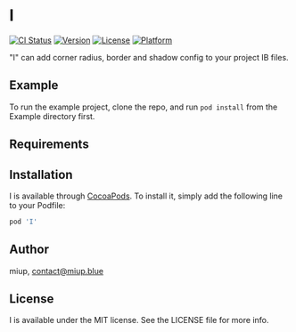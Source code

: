 # I

[![CI Status](http://img.shields.io/travis/miup/I.svg?style=flat)](https://travis-ci.org/miup/I)
[![Version](https://img.shields.io/cocoapods/v/I.svg?style=flat)](http://cocoapods.org/pods/I)
[![License](https://img.shields.io/cocoapods/l/I.svg?style=flat)](http://cocoapods.org/pods/I)
[![Platform](https://img.shields.io/cocoapods/p/I.svg?style=flat)](http://cocoapods.org/pods/I)

"I" can add corner radius, border and shadow config to your project IB files.

## Example

To run the example project, clone the repo, and run `pod install` from the Example directory first.

## Requirements

## Installation

I is available through [CocoaPods](http://cocoapods.org). To install
it, simply add the following line to your Podfile:

```ruby
pod 'I'
```

## Author

miup, contact@miup.blue

## License

I is available under the MIT license. See the LICENSE file for more info.

